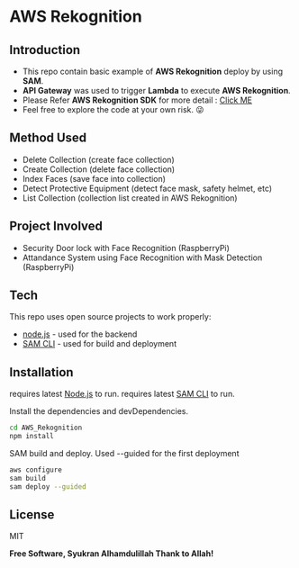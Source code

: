 # AWS Rekognition 
## Introduction 
- This repo contain basic example of **AWS Rekognition** deploy by using **SAM**. 
- **API Gateway** was used to trigger **Lambda** to execute **AWS Rekognition**.
- Please Refer **AWS Rekognition SDK** for more detail : [Click ME][awssdk]
- Feel free to explore the code at your own risk. :stuck_out_tongue_winking_eye:

## Method Used
- Delete Collection (create face collection)
- Create Collection (delete face collection)
- Index Faces (save face into collection)
- Detect Protective Equipment (detect face mask, safety helmet, etc)
- List Collection (collection list created in AWS Rekognition)

## Project Involved
- Security Door lock with Face Recognition (RaspberryPi)
- Attandance System using Face Recognition with Mask Detection (RaspberryPi)

## Tech
This repo uses open source projects to work properly:
- [node.js] - used for the backend
- [SAM CLI] - used for build and deployment

## Installation

requires latest [Node.js](https://nodejs.org/) to run.
requires latest [SAM CLI](https://docs.aws.amazon.com/serverless-application-model/latest/developerguide/serverless-sam-cli-install.html) to run.

Install the dependencies and devDependencies.
```sh
cd AWS_Rekognition
npm install
```
SAM build and deploy. Used --guided for the first deployment
```sh
aws configure
sam build
sam deploy --guided
```


## License

MIT

**Free Software, Syukran Alhamdulillah Thank to Allah!**
    
   [awssdk]: <https://docs.aws.amazon.com/AWSJavaScriptSDK/latest/AWS/Rekognition.html>
   [node.js]: <http://nodejs.org>
   [SAM CLI]: <https://docs.aws.amazon.com/serverless-application-model/latest/developerguide/serverless-sam-cli-install.html>
   
